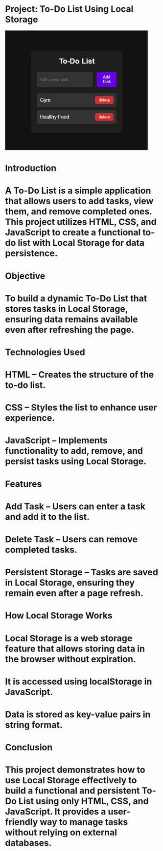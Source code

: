 # Project: To-Do List Using Local Storage

![image alt](https://github.com/AvichalDwivedi/To-Do-List/blob/242cc7a114c7149388c249a119024aa77e859ad1/To%20Do%20List%20LocalStorage.png)
# Introduction
# A To-Do List is a simple application that allows users to add tasks, view them, and remove completed ones. This project utilizes HTML, CSS, and JavaScript to create a functional to-do list with Local Storage for data persistence.

# Objective
# To build a dynamic To-Do List that stores tasks in Local Storage, ensuring data remains available even after refreshing the page.


# Technologies Used
# HTML – Creates the structure of the to-do list.
# CSS – Styles the list to enhance user experience.
# JavaScript – Implements functionality to add, remove, and persist tasks using Local Storage.


# Features
# Add Task – Users can enter a task and add it to the list.
# Delete Task – Users can remove completed tasks.
# Persistent Storage – Tasks are saved in Local Storage, ensuring they remain even after a page refresh.


# How Local Storage Works
# Local Storage is a web storage feature that allows storing data in the browser without expiration.
# It is accessed using localStorage in JavaScript.
# Data is stored as key-value pairs in string format.


# Conclusion
# This project demonstrates how to use Local Storage effectively to build a functional and persistent To-Do List using only HTML, CSS, and JavaScript. It provides a user-friendly way to manage tasks without relying on external databases.




